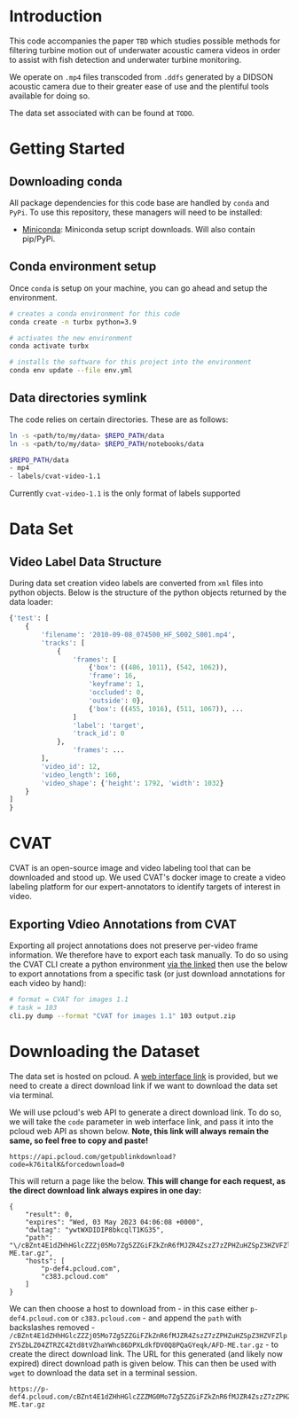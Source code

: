 
# Introduction

This code accompanies the paper `TBD` which studies possible methods for filtering turbine motion out of underwater acoustic camera videos in order to assist with fish detection and underwater turbine monitoring.

We operate on `.mp4` files transcoded from `.ddfs` generated by a DIDSON acoustic camera due to their greater ease of use and the plentiful tools available for doing so.

The data set associated with can be found at `TODO`.

# Getting Started

## Downloading conda

All package dependencies for this code base are handled by `conda` and `PyPi`. To use this repository, these managers will need to be installed:

- [Miniconda](https://docs.conda.io/en/latest/miniconda.html): Miniconda setup script downloads. Will also contain pip/PyPi.

## Conda environment setup

Once `conda` is setup on your machine, you can go ahead and setup the environment.

``` bash
# creates a conda environment for this code
conda create -n turbx python=3.9

# activates the new environment
conda activate turbx

# installs the software for this project into the environment
conda env update --file env.yml
```

## Data directories symlink

The code relies on certain directories. These are as follows: 

``` bash
ln -s <path/to/my/data> $REPO_PATH/data
ln -s <path/to/my/data> $REPO_PATH/notebooks/data
```

``` bash
$REPO_PATH/data
- mp4
- labels/cvat-video-1.1
```
Currently `cvat-video-1.1` is the only format of labels supported

# Data Set


## Video Label Data Structure

During data set creation video labels are converted from `xml` files into python objects. Below is the structure of the python objects returned by the data loader:

``` python
{'test': [
    {
        'filename': '2010-09-08_074500_HF_S002_S001.mp4',
        'tracks': [
            {
                'frames': [
                    {'box': ((486, 1011), (542, 1062)),
                    'frame': 16,
                    'keyframe': 1,
                    'occluded': 0,
                    'outside': 0},
                    {'box': ((455, 1016), (511, 1067)), ...
                ]
                'label': 'target',
                'track_id': 0
            },
                'frames': ...
        ],
        'video_id': 12,
        'video_length': 160,
        'video_shape': {'height': 1792, 'width': 1032}
    }
]
} 
```

# CVAT

CVAT is an open-source image and video labeling tool that can be downloaded and stood up. We used CVAT's docker image to create a video labeling platform for our expert-annotators to identify targets of interest in video.

## Exporting Vdieo Annotations from CVAT

Exporting all project annotations does not preserve per-video frame information. We therefore have to export each task manually. To do so using the CVAT CLI create a python environment [via the linked](https://openvinotoolkit.github.io/cvat/docs/manual/advanced/cli/#usage) then use the below to export annotations from a specific task (or just download annotations for each video by hand):

``` bash
# format = CVAT for images 1.1
# task = 103
cli.py dump --format "CVAT for images 1.1" 103 output.zip
```

# Downloading the Dataset

The data set is hosted on pcloud. A [web interface link](https://u.pcloud.link/publink/show?code=k76italK) is provided, but we need to create a direct download link if we want to download the data set via terminal.

We will use pcloud's web API to generate a direct download link. To do so, we will take the `code` parameter in web interface link, and pass it into the pcloud web API as shown below. **Note, this link will always remain the same, so feel free to copy and paste!**
```
https://api.pcloud.com/getpublinkdownload?code=k76italK&forcedownload=0
```
This will return a page like the below. **This will change for each request, as the direct download link always expires in one day:**
```
{
	"result": 0,
	"expires": "Wed, 03 May 2023 04:06:08 +0000",
	"dwltag": "ywtWXDIDIP8bkcqlT1KG35",
	"path": "\/cBZnt4E1dZHhHGlcZZZj05Mo7Zg5ZZGiFZkZnR6fMJZR4ZszZ7zZPHZuHZSpZ3HZVFZlpZY5ZbLZ04ZTRZC4Ztd8tVZhaYWhc86DPXLdkfDV0Q8PQaGYeqk\/AFD-ME.tar.gz",
	"hosts": [
		"p-def4.pcloud.com",
		"c383.pcloud.com"
	]
}
```
We can then choose a host to download from - in this case either `p-def4.pcloud.com` or `c383.pcloud.com` - and append the `path` with backslashes removed - `/cBZnt4E1dZHhHGlcZZZj05Mo7Zg5ZZGiFZkZnR6fMJZR4ZszZ7zZPHZuHZSpZ3HZVFZlpZY5ZbLZ04ZTRZC4Ztd8tVZhaYWhc86DPXLdkfDV0Q8PQaGYeqk/AFD-ME.tar.gz` - to create the direct download link. The URL for this generated (and likely now expired) direct download path is given below. This can then be used with `wget` to download the data set in a terminal session.
```
https://p-def4.pcloud.com/cBZnt4E1dZHhHGlcZZZMG0Mo7Zg5ZZGiFZkZnR6fMJZR4ZszZ7zZPHZuHZSpZ3HZVFZlpZY5ZbLZ04ZTRZC4Ztd8tVZ6wcSuxqImyBvBT1so6vuBLEV23UX/AFD-ME.tar.gz
```
